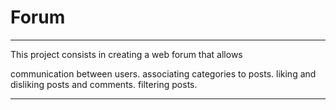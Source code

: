 # Forum

***

This project consists in creating a web forum that allows 

communication between users.
associating categories to posts.
liking and disliking posts and comments.
filtering posts.

***
